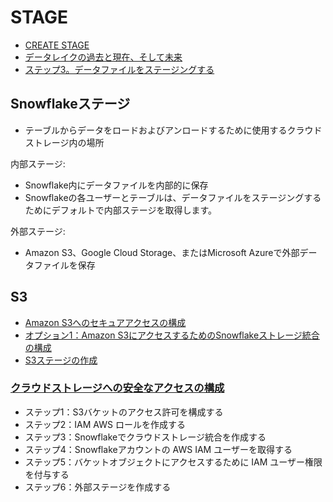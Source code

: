 # STAGE

- [CREATE STAGE](https://docs.snowflake.com/ja/sql-reference/sql/create-stage.html)
- [データレイクの過去と現在、そして未来](https://news.mynavi.jp/techplus/kikaku/snowflake-workload-5/)
- [ステップ3。データファイルをステージングする](https://docs.snowflake.com/ja/user-guide/getting-started-tutorial-stage-data-files.html)


## Snowflakeステージ

- テーブルからデータをロードおよびアンロードするために使用するクラウドストレージ内の場所

内部ステージ:

- Snowflake内にデータファイルを内部的に保存
- Snowflakeの各ユーザーとテーブルは、データファイルをステージングするためにデフォルトで内部ステージを取得します。

外部ステージ:

- Amazon S3、Google Cloud Storage、またはMicrosoft Azureで外部データファイルを保存


## S3

- [Amazon S3へのセキュアアクセスの構成](https://docs.snowflake.com/ja/user-guide/data-load-s3-config.html)
- [オプション1：Amazon S3にアクセスするためのSnowflakeストレージ統合の構成](https://docs.snowflake.com/ja/user-guide/data-load-s3-config-storage-integration.html)
- [S3ステージの作成](https://docs.snowflake.com/ja/user-guide/data-load-s3-create-stage.html)


### [クラウドストレージへの安全なアクセスの構成](https://docs.snowflake.com/ja/user-guide/data-load-s3-config-storage-integration.html#configuring-secure-access-to-cloud-storage)

- ステップ1：S3バケットのアクセス許可を構成する
- ステップ2：IAM AWS ロールを作成する
- ステップ3：Snowflakeでクラウドストレージ統合を作成する
- ステップ4：Snowflakeアカウントの AWS IAM ユーザーを取得する
- ステップ5：バケットオブジェクトにアクセスするために IAM ユーザー権限を付与する
- ステップ6：外部ステージを作成する
